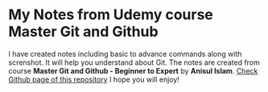 # My Notes from Udemy course Master Git and Github
I have created notes including basic to advance commands along with screnshot. It will help you understand about Git. The notes are created from course **Master Git and Github - Beginner to Expert** by **Anisul Islam**.
[Check Github page of this repository](https://amolpatil178.github.io/Git_Notes/)
I hope you will enjoy!
